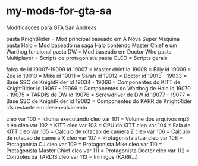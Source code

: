 # my-mods-for-gta-sa
Modificações para GTA San Andreas

pasta KnightRider = Mod principal baseado em A Nova Super Maquina
pasta Halo = Mod baseado na saga Halo contendo Master Chief e um Warthog funcional
pasta DW = Mod baseado em Doctor Who
pasta Multiplayer = Scripts de protagonista
pasta CLEO = Scripts gerais

faixa de id 19007-19099
id 19007 = Master chief
id 19008 = Billy
id 19009 = Zoe
id 19010 = Mike
id 19011 = Sarah
id 19012 = Doctor
id 19013 - 19033 = Base SSC de KnightRider
id 19034 - 19066 = Componentes do KITT de KnightRider
id 19067 - 19069 = Componentes do Warthog de Halo
id 19070 - 19075 = TARDIS de DW
id 19076 = Screwdriver de DW
id 19077 - 19077 = Base SSC de KnightRider
id 19082 = Componentes do KARR de KnightRider
ids restante em desenvolvimento

cleo var 100 = Idioma executando
cleo var 101 = Volume dos arquivos mp3 cleo
cleo var 102 = KITT
cleo var 103 = CPU do KITT
cleo var 104 = Fala de KITT
cleo var 105 = Calculo de rotacao de camera Z
cleo var 106 = Calculo de rotacao de camera X
cleo var 107 = Protagonista atual
cleo var 108 = Protagonista CJ
cleo var 109 = Protagonista Mike
cleo var 110 = Protagonista Master Chief
cleo var 111 = Protagonista Doctor
cleo var 112 = Controles da TARDIS
cleo var 113 = Inimigos (KARR...)
